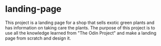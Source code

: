 # landing-page

This project is a landing page for a shop that sells exotic green plants and has information on taking care the plants. The purpose of this project is to use all the knowledge learned from "The Odin Project" and make a landing page from scratch and design it.
